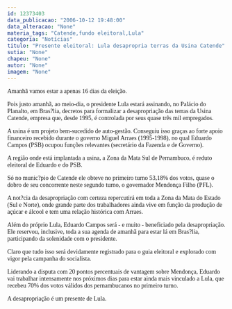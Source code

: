 ```yaml
---
id: 12373403
data_publicacao: "2006-10-12 19:48:00"
data_alteracao: "None"
materia_tags: "Catende,fundo eleitoral,Lula"
categoria: "Notícias"
titulo: "Presente eleitoral: Lula desapropria terras da Usina Catende"
sutia: "None"
chapeu: "None"
autor: "None"
imagem: "None"
---
```

<p><P><FONT face=Verdana>Amanhã vamos estar a apenas 16 dias da eleição. </FONT></P></p>
<p><P><FONT face=Verdana>Pois justo amanhã, ao meio-dia, o presidente Lula estará assinando, no Palácio do Planalto, em Bras?lia, decretos para formalizar a desapropriação das terras da Usina Catende, empresa que, desde 1995, é controlada por seus quase três mil empregados.</FONT></P></p>
<p><P><FONT face=Verdana>A usina é um projeto bem-sucedido de auto-gestão. Conseguiu isso graças ao forte apoio financeiro recebido durante o governo Miguel Arraes (1995-1998), no qual Eduardo Campos (PSB) ocupou funções relevantes (secretário da Fazenda e de Governo).</FONT></P></p>
<p><P><FONT face=Verdana>A região onde está implantada a usina, a Zona da Mata Sul de Pernambuco, é reduto eleitoral de Eduardo e do PSB. </FONT></P></p>
<p><P><FONT face=Verdana>Só no munic?pio de Catende ele obteve no primeiro turno 53,18% dos votos, quase o dobro de seu concorrente neste segundo turno, o governador Mendonça Filho (PFL).</FONT></P></p>
<p><P><FONT face=Verdana>A not?cia da desapropriação com certeza repercutirá em toda a Zona da Mata do Estado (Sul e Norte), onde grande parte dos trabalhadores ainda vive em função da produção de açúcar e álcool e tem uma relação histórica com Arraes.</FONT></P></p>
<p><P><FONT face=Verdana>Além do próprio Lula, Eduardo Campos será - e muito - beneficiado pela desapropriação. Ele reservou, inclusive, toda a sua agenda de amanhã para estar lá em Bras?lia, participando da solenidade com o presidente.</FONT></P></p>
<p><P><FONT face=Verdana>Claro que tudo isso será devidamente registrado para o guia eleitoral e explorado com vigor pela campanha do socialista.</FONT></P></p>
<p><P><FONT face=Verdana>Liderando a disputa com 20 pontos percentuais de vantagem sobre Mendonça, Eduardo vai trabalhar intensamente nos próximos dias para estar ainda mais vinculado a Lula, que recebeu 70% dos votos válidos dos pernambucanos no primeiro turno.</FONT></P></p>
<p><P><FONT face=Verdana>A desapropriação é um presente de Lula.</FONT></P> </p>
